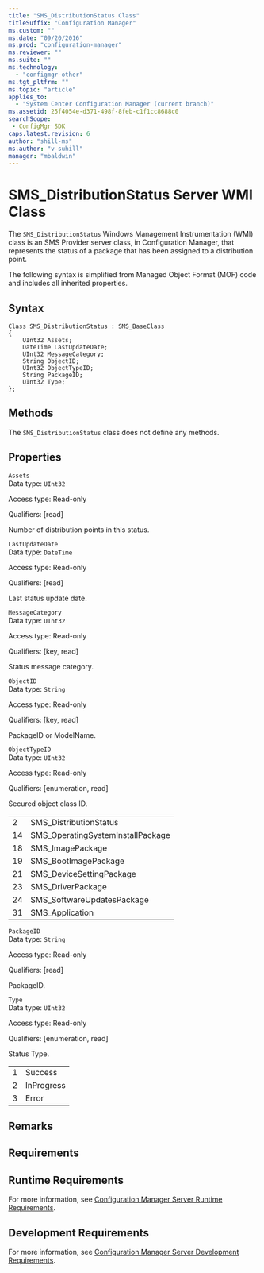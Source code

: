 ```yaml
---
title: "SMS_DistributionStatus Class"
titleSuffix: "Configuration Manager"
ms.custom: ""
ms.date: "09/20/2016"
ms.prod: "configuration-manager"
ms.reviewer: ""
ms.suite: ""
ms.technology:
  - "configmgr-other"
ms.tgt_pltfrm: ""
ms.topic: "article"
applies_to:
  - "System Center Configuration Manager (current branch)"
ms.assetid: 25f4054e-d371-498f-8feb-c1f1cc8688c0searchScope: - ConfigMgr SDK
caps.latest.revision: 6
author: "shill-ms"
ms.author: "v-suhill"
manager: "mbaldwin"
---
```

# SMS_DistributionStatus Server WMI Class
The `SMS_DistributionStatus` Windows Management Instrumentation (WMI) class is an SMS Provider server class, in Configuration Manager, that represents the status of a package that has been assigned to a distribution point.  

 The following syntax is simplified from Managed Object Format (MOF) code and includes all inherited properties.  

## Syntax  

```  
Class SMS_DistributionStatus : SMS_BaseClass  
{  
    UInt32 Assets;  
    DateTime LastUpdateDate;  
    UInt32 MessageCategory;  
    String ObjectID;  
    UInt32 ObjectTypeID;  
    String PackageID;  
    UInt32 Type;  
};  
```  

## Methods  
 The `SMS_DistributionStatus` class does not define any methods.  

## Properties  
 `Assets`  
 Data type: `UInt32`  

 Access type: Read-only  

 Qualifiers: [read]  

 Number of distribution points in this status.  

 `LastUpdateDate`  
 Data type: `DateTime`  

 Access type: Read-only  

 Qualifiers: [read]  

 Last status update date.  

 `MessageCategory`  
 Data type: `UInt32`  

 Access type: Read-only  

 Qualifiers: [key, read]  

 Status message category.  

 `ObjectID`  
 Data type: `String`  

 Access type: Read-only  

 Qualifiers: [key, read]  

 PackageID or ModelName.  

 `ObjectTypeID`  
 Data type: `UInt32`  

 Access type: Read-only  

 Qualifiers: [enumeration, read]  

 Secured object class ID.  

|||  
|-|-|  
|2|SMS_DistributionStatus|  
|14|SMS_OperatingSystemInstallPackage|  
|18|SMS_ImagePackage|  
|19|SMS_BootImagePackage|  
|21|SMS_DeviceSettingPackage|  
|23|SMS_DriverPackage|  
|24|SMS_SoftwareUpdatesPackage|  
|31|SMS_Application|  

 `PackageID`  
 Data type: `String`  

 Access type: Read-only  

 Qualifiers: [read]  

 PackageID.  

 `Type`  
 Data type: `UInt32`  

 Access type: Read-only  

 Qualifiers: [enumeration, read]  

 Status Type.  

|||  
|-|-|  
|1|Success|  
|2|InProgress|  
|3|Error|  

## Remarks  

## Requirements  

## Runtime Requirements  
 For more information, see [Configuration Manager Server Runtime Requirements](../../../../../develop/core/reqs/server-runtime-requirements.md).  

## Development Requirements  
 For more information, see [Configuration Manager Server Development Requirements](../../../../../develop/core/reqs/server-development-requirements.md).
